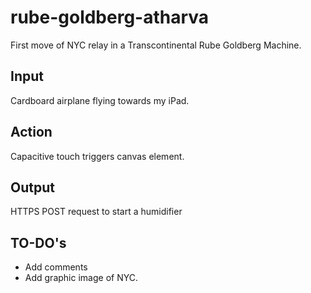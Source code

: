 # rube-goldberg-atharva

First move of NYC relay in a Transcontinental Rube Goldberg Machine.


## Input
Cardboard airplane flying towards my iPad.

## Action
Capacitive touch triggers canvas element.

## Output
HTTPS POST request to start a humidifier


## TO-DO's
* Add comments
* Add graphic image of NYC.